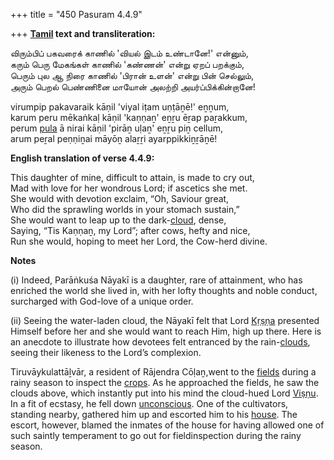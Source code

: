 +++
title = "450 Pasuram 4.4.9"

+++
**[Tamil](/definition/tamil#history "show Tamil definitions") text and transliteration:**

விரும்பிப் பகவரைக் காணில் 'வியல் இடம் உண்டானே!' என்னும்,  
கரும் பெரு மேகங்கள் காணில் 'கண்ணன்' என்று ஏறப் பறக்கும்,  
பெரும் புல ஆ நிரை காணில் 'பிரான் உளன்' என்று பின் செல்லும்,  
அரும் பெறல் பெண்ணினை மாயோன் அலற்றி அயர்ப்பிக்கின்றானே!

virumpip pakavaraik kāṇil 'viyal iṭam uṇṭāṉē!' eṉṉum,  
karum peru mēkaṅkaḷ kāṇil 'kaṇṇaṉ' eṉṟu ēṟap paṟakkum,  
perum [pula](/definition/pula#history "show pula definitions") ā nirai kāṇil 'pirāṉ uḷaṉ' eṉṟu piṉ cellum,  
arum peṟal peṇṇiṉai māyōṉ alaṟṟi ayarppikkiṉṟāṉē!

**English translation of verse 4.4.9:**

This daughter of mine, difficult to attain, is made to cry out,  
Mad with love for her wondrous Lord; if ascetics she met.  
She would with devotion exclaim, “Oh, Saviour great,  
Who did the sprawling worlds in your stomach sustain,”  
She would want to leap up to the dark-[cloud](/definition/cloud#history "show cloud definitions"), dense,  
Saying, “Tis Kaṇṇaṉ, my Lord”; after cows, hefty and nice,  
Run she would, hoping to meet her Lord, the Cow-herd divine.

**Notes**

\(i\) Indeed, Parāṅkuśa Nāyakī is a daughter, rare of attainment, who has enriched the world she lived in, with her lofty thoughts and noble conduct, surcharged with God-love of a unique order.

\(ii\) Seeing the water-laden cloud, the Nāyakī felt that Lord [Kṛṣṇa](/definition/krishna#vaishnavism "show Kṛṣṇa definitions") presented Himself before her and she would want to reach Him, high up there. Here is an anecdote to illustrate how devotees felt entranced by the rain-[clouds](/definition/cloud#history "show clouds definitions"), seeing their likeness to the Lord’s complexion.

Tiruvāykulattāḻvār, a resident of Rājendra Cōḷaṉ,went to the [fields](/definition/field#history "show fields definitions") during a rainy season to inspect the [crops](/definition/crop#history "show crops definitions"). As he approached the fields, he saw the clouds above, which instantly put into his mind the cloud-hued Lord [Viṣṇu](/definition/vishnu#vaishnavism "show Viṣṇu definitions"). In a fit of ecstasy, he fell down [unconscious](/definition/unconscious#history "show unconscious definitions"). One of the cultivators, standing nearby, gathered him up and escorted him to his [house](/definition/house#history "show house definitions"). The escort, however, blamed the inmates of the house for having allowed one of such saintly temperament to go out for fieldinspection during the rainy season.



